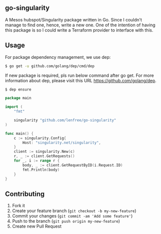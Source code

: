 go-singularity
--------------

A Mesos hubspot/Singularity package written in Go. Since I couldn't
manage to find one, hence, write a new one. One of the intention of
having this package is so I could write a Terraform provider to
interface with this.

## Usage

For package dependency management, we use dep:
```bash
$ go get -u github.com/golang/dep/cmd/dep
```

If new package is required, pls run below command
after go get. For more information about dep, please
visit this URL https://github.com/golang/dep.
```bash
$ dep ensure
```

```go
package main

import (
	"fmt"

	singularity "github.com/lenfree/go-singularity"
)

func main() {
	c := singularity.Config{
		Host: "singularity.net/singularity",
	}
	client := singularity.New(c)
	r, _ := client.GetRequests()
	for _, i := range r {
		body, _ := client.GetRequestByID(i.Request.ID)
		fmt.Println(body)
	}
}
```


## Contributing

1. Fork it
2. Create your feature branch (`git checkout -b my-new-feature`)
3. Commit your changes (`git commit -am 'Add some feature'`)
4. Push to the branch (`git push origin my-new-feature`)
5. Create new Pull Request